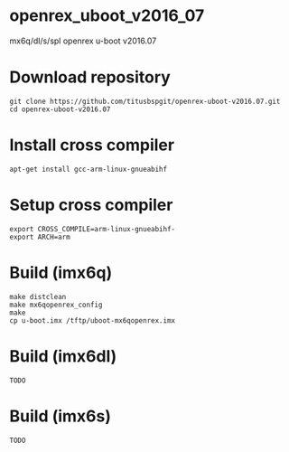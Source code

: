 # openrex_uboot_v2016_07
mx6q/dl/s/spl openrex u-boot v2016.07
 
# Download repository
    git clone https://github.com/titusbspgit/openrex-uboot-v2016.07.git
    cd openrex-uboot-v2016.07
 
# Install cross compiler
    apt-get install gcc-arm-linux-gnueabihf
 
# Setup cross compiler
    export CROSS_COMPILE=arm-linux-gnueabihf-
    export ARCH=arm
 
# Build (imx6q)
    make distclean
    make mx6qopenrex_config
    make
    cp u-boot.imx /tftp/uboot-mx6qopenrex.imx
 
# Build (imx6dl)
    TODO
 
# Build (imx6s)
    TODO
